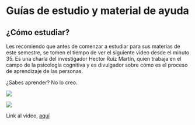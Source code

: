 # Guías de estudio y material de ayuda

## ¿Cómo estudiar?

Les recomiendo que antes de comenzar a estudiar para sus materias de este semestre, se tomen el tiempo de ver el siguiente video desde el minuto 35. Es una charla del investigador Hector Ruiz Martín, quien trabaja en el campo de la psicología cognitiva y es divulgador sobre cómo es el proceso de aprendizaje de las personas.

¿Sabes aprender? No lo creo.


[![](http://img.youtube.com/vi/MI-oDMh9dJs?t=2070/0.jpg)](http://www.youtube.com/watch?v=MI-oDMh9dJs?t=2070)


[![](http://img.youtube.com/vi/MI-oDMh9dJs?t=2070/hqdefault.jpg)](http://www.youtube.com/watch?v=MI-oDMh9dJs?t=2070)

Link al video, [aquí](https://www.youtube.com/watch?v=MI-oDMh9dJs?t=2070)
